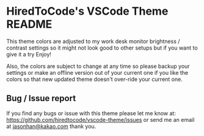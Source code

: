 # HiredToCode's VSCode Theme README

This theme colors are adjusted to my work desk monitor brightness / contrast settings so it might not look good to other setups but if you want to give it a try Enjoy!

Also, the colors are subject to change at any time so please backup your settings or make an offline version out of your current one if you like the colors so that new updated theme doesn't over-ride your current one.

## Bug / Issue report

If you find any bugs or issue with this theme please let me know at: https://github.com/hiredtocode/vscode-theme/issues or send me an email at jasonhan@kakao.com thank you.
